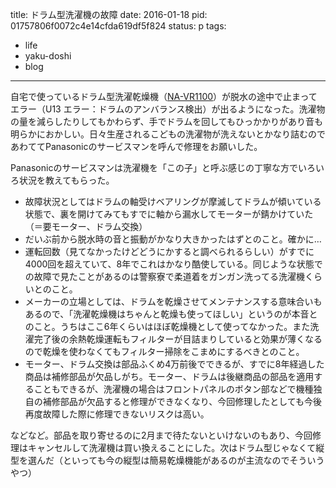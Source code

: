title: ドラム型洗濯機の故障
date: 2016-01-18
pid: 01757806f0072c4e14cfda619df5f824
status: p
tags:
- life
- yaku-doshi
- blog
---

自宅で使っているドラム型洗濯乾燥機（[NA-VR1100][1]）が脱水の途中で止まってエラー（U13 エラー：ドラムのアンバランス検出）が出るようになった。洗濯物の量を減らしたりしてもかわらず、手でドラムを回してもひっかかりがあり音も明らかにおかしい。日々生産されるこどもの洗濯物が洗えないとかなり詰むのであわててPanasonicのサービスマンを呼んで修理をお願いした。

Panasonicのサービスマンは洗濯機を「この子」と呼ぶ感じの丁寧な方でいろいろ状況を教えてもらった。

- 故障状況としてはドラムの軸受けベアリングが摩滅してドラムが傾いている状態で、裏を開けてみてもすでに軸から漏水してモーターが錆かけていた（＝要モーター、ドラム交換）
- だいぶ前から脱水時の音と振動がかなり大きかったはずとのこと。確かに…
- 運転回数（見てなかったけどどうにかすると調べられるらしい）がすでに4000回を超えていて、8年でこれはかなり酷使している。同じような状態での故障で見たことがあるのは警察寮で柔道着をガンガン洗ってる洗濯機くらいとのこと。
- メーカーの立場としては、ドラムを乾燥させてメンテナンスする意味合いもあるので、「洗濯乾燥機はちゃんと乾燥も使ってほしい」というのが本音とのこと。うちはここ6年くらいはほぼ乾燥機として使ってなかった。また洗濯完了後の余熱乾燥運転もフィルターが目詰まりしていると効果が薄くなるので乾燥を使わなくてもフィルター掃除をこまめにするべきとのこと。
- モーター、ドラム交換は部品ふくめ4万前後でできるが、すでに8年経過した商品は補修部品が欠品しがち。モーター、ドラムは後継商品の部品を適用することもできるが、洗濯機の場合はフロントパネルのボタン部などで機種独自の補修部品が欠品すると修理ができなくなり、今回修理したとしても今後再度故障した際に修理できないリスクは高い。

などなど。部品を取り寄せるのに2月まで待たないといけないのもあり、今回修理はキャンセルして洗濯機は買い換えることにした。次はドラム型じゃなくて縦型を選んだ（といっても今の縦型は簡易乾燥機能があるのが主流なのでそういうやつ）

[1]:	http://panasonic.jp/wash/p-db/NA-VR1100.html